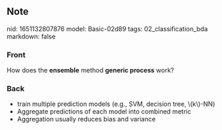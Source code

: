 ## Note
nid: 1651132807876
model: Basic-02d89
tags: 02_classification_bda
markdown: false

### Front
How does the <b>ensemble</b> method <b>generic process</b> work?

### Back
<ul><li>train multiple prediction models (e.g., SVM, decision tree, \(k\)-NN)</li><li>Aggregate predictions of each model into combined metric</li><li>Aggregation usually reduces bias and variance</li></ul>
